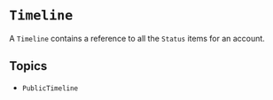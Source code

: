 # ``Timeline``

A `Timeline` contains a reference to all the `Status` items for an account.

## Topics

 - ``PublicTimeline``